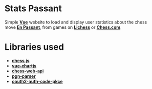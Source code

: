 # Stats Passant
Simple **[Vue](https://vuejs.org/)** website to load and display user statistics about the chess move **[En Passant](https://en.wikipedia.org/wiki/En_passant)**, from games on **[Lichess](https://lichess.org)** or **[Chess.com](https://www.chess.com)**.

# Libraries used
- **[chess.js](https://github.com/jhlywa/chess.js)**
- **[vue-chartjs](https://vue-chartjs.org/)**
- **[chess-web-api](https://github.com/andyruwruw/chess-web-api)**
- **[pgn-parser](https://github.com/mliebelt/pgn-parser)**
- **[oauth2-auth-code-pkce](https://github.com/BitySA/oauth2-auth-code-pkce)**